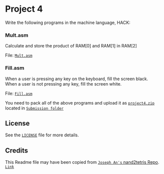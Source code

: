 # Project 4

Write the following programs in the machine language, HACK:

### Mult.asm
Calculate and store the product of RAM[0] and RAM[1] in RAM[2]

File: [`Mult.asm`](./mult/Mult.asm)

### Fill.asm
When a user is pressing any key on the keyboard, fill the screen black.
When a user is not pressing any key, fill the screen white.

File: [`Fill.asm`](./fill/Fill.asm)


You need to pack all of the above programs and upload it as [`project4.zip`](./Submission/project4.zip) located in [`Submission folder`](./Submission)


## License

See the [`LICENSE`](/LICENSE) file for more details.

## Credits

This Readme file may have been copied from [`Joseph An's` ](https://github.com/josephan)[nand2tetris Repo](https://github.com/josephan/nand2tetris). [`Link`](https://github.com/josephan/nand2tetris/blob/master/README.md)
